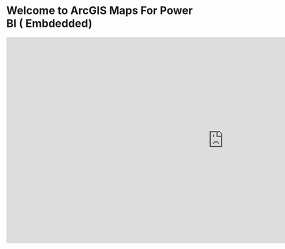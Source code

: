 # Welcome to ArcGIS Maps For Power BI ( Embdedded)
 <iframe title="TestXY" width="1140" height="541.25" src="https://app.powerbi.com/reportEmbed?reportId=00405d51-0ded-406e-a1d9-eef33200a950&autoAuth=true&ctid=44c00907-989f-4c29-b8dd-3943e2207e00&config=eyJjbHVzdGVyVXJsIjoiaHR0cHM6Ly93YWJpLXVzLWNlbnRyYWwtYi1wcmltYXJ5LXJlZGlyZWN0LmFuYWx5c2lzLndpbmRvd3MubmV0LyJ9" frameborder="0" allowFullScreen="true"></iframe>
